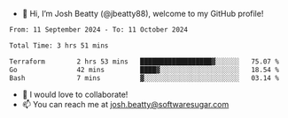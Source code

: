 - 👋 Hi, I’m Josh Beatty (@jbeatty88), welcome to my GitHub profile!

<!--START_SECTION:waka-->

```txt
From: 11 September 2024 - To: 11 October 2024

Total Time: 3 hrs 51 mins

Terraform        2 hrs 53 mins   ██████████████████▓░░░░░░   75.07 %
Go               42 mins         ████▓░░░░░░░░░░░░░░░░░░░░   18.54 %
Bash             7 mins          ▓░░░░░░░░░░░░░░░░░░░░░░░░   03.14 %
```

<!--END_SECTION:waka-->

- 💞️ I would love to collaborate!
- 📫 You can reach me at josh.beatty@softwaresugar.com

<!---
jbeatty88/jbeatty88 is a ✨ special ✨ repository because its `README.md` (this file) appears on your GitHub profile.
You can click the Preview link to take a look at your changes.
--->
